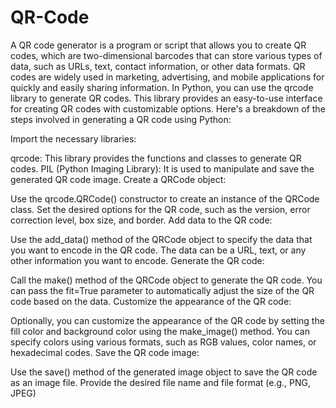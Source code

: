 # QR-Code
A QR code generator is a program or script that allows you to create QR codes, which are two-dimensional barcodes that can store various types of data, such as URLs, text, contact information, or other data formats. QR codes are widely used in marketing, advertising, and mobile applications for quickly and easily sharing information.
In Python, you can use the qrcode library to generate QR codes. This library provides an easy-to-use interface for creating QR codes with customizable options. Here's a breakdown of the steps involved in generating a QR code using Python:

Import the necessary libraries:

qrcode: This library provides the functions and classes to generate QR codes.
PIL (Python Imaging Library): It is used to manipulate and save the generated QR code image.
Create a QRCode object:

Use the qrcode.QRCode() constructor to create an instance of the QRCode class.
Set the desired options for the QR code, such as the version, error correction level, box size, and border.
Add data to the QR code:

Use the add_data() method of the QRCode object to specify the data that you want to encode in the QR code.
The data can be a URL, text, or any other information you want to encode.
Generate the QR code:

Call the make() method of the QRCode object to generate the QR code.
You can pass the fit=True parameter to automatically adjust the size of the QR code based on the data.
Customize the appearance of the QR code:

Optionally, you can customize the appearance of the QR code by setting the fill color and background color using the make_image() method.
You can specify colors using various formats, such as RGB values, color names, or hexadecimal codes.
Save the QR code image:

Use the save() method of the generated image object to save the QR code as an image file.
Provide the desired file name and file format (e.g., PNG, JPEG)
